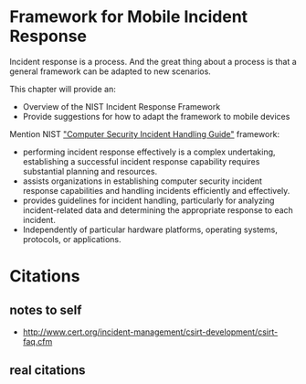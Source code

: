 # Framework for Mobile Incident Response
Incident response is a process. And the great thing about a process is that a general framework can be adapted to new scenarios.

This chapter will provide an:

* Overview of the NIST Incident Response Framework
* Provide suggestions for how to adapt the framework to mobile devices

Mention NIST ["Computer Security Incident Handling Guide"](http://nvlpubs.nist.gov/nistpubs/SpecialPublications/NIST.SP.800-61r2.pdf) framework:

* performing incident response effectively is a complex undertaking, establishing a successful incident response capability requires substantial planning and resources. 
* assists organizations in establishing computer security incident response capabilities and handling incidents efficiently and effectively. 
* provides guidelines for incident handling, particularly for analyzing incident-related data and determining the appropriate response to each incident. 
* Independently of particular hardware platforms, operating systems, protocols, or applications.

# Citations

## notes to self

- http://www.cert.org/incident-management/csirt-development/csirt-faq.cfm

## real citations